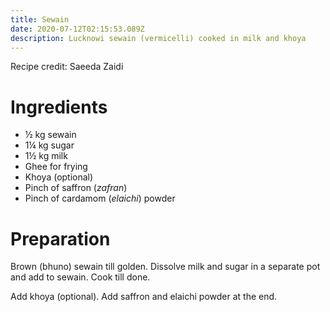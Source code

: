 ```yaml
---
title: Sewain
date: 2020-07-12T02:15:53.089Z
description: Lucknowi sewain (vermicelli) cooked in milk and khoya
---
```

Recipe credit: Saeeda Zaidi
# Ingredients
- ½ kg sewain
- 1¼ kg sugar
- 1½ kg milk
- Ghee for frying
- Khoya (optional)
- Pinch of saffron (_zafran_)
- Pinch of cardamom (_elaichi_) powder

# Preparation

Brown (bhuno) sewain till golden. Dissolve milk and sugar in a separate pot and add to sewain. Cook till done.

Add khoya (optional). Add saffron and elaichi powder at the end.

